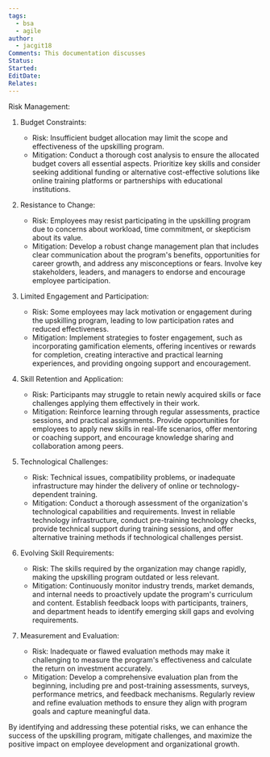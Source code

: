 ```yaml
---
tags:
  - bsa
  - agile
author:
  - jacgit18
Comments: This documentation discusses
Status: 
Started: 
EditDate: 
Relates:
---
```

Risk Management:

1. Budget Constraints:
   - Risk: Insufficient budget allocation may limit the scope and effectiveness of the upskilling program.
   - Mitigation: Conduct a thorough cost analysis to ensure the allocated budget covers all essential aspects. Prioritize key skills and consider seeking additional funding or alternative cost-effective solutions like online training platforms or partnerships with educational institutions.

2. Resistance to Change:
   - Risk: Employees may resist participating in the upskilling program due to concerns about workload, time commitment, or skepticism about its value.
   - Mitigation: Develop a robust change management plan that includes clear communication about the program's benefits, opportunities for career growth, and address any misconceptions or fears. Involve key stakeholders, leaders, and managers to endorse and encourage employee participation.

3. Limited Engagement and Participation:
   - Risk: Some employees may lack motivation or engagement during the upskilling program, leading to low participation rates and reduced effectiveness.
   - Mitigation: Implement strategies to foster engagement, such as incorporating gamification elements, offering incentives or rewards for completion, creating interactive and practical learning experiences, and providing ongoing support and encouragement.

4. Skill Retention and Application:
   - Risk: Participants may struggle to retain newly acquired skills or face challenges applying them effectively in their work.
   - Mitigation: Reinforce learning through regular assessments, practice sessions, and practical assignments. Provide opportunities for employees to apply new skills in real-life scenarios, offer mentoring or coaching support, and encourage knowledge sharing and collaboration among peers.

5. Technological Challenges:
   - Risk: Technical issues, compatibility problems, or inadequate infrastructure may hinder the delivery of online or technology-dependent training.
   - Mitigation: Conduct a thorough assessment of the organization's technological capabilities and requirements. Invest in reliable technology infrastructure, conduct pre-training technology checks, provide technical support during training sessions, and offer alternative training methods if technological challenges persist.

6. Evolving Skill Requirements:
   - Risk: The skills required by the organization may change rapidly, making the upskilling program outdated or less relevant.
   - Mitigation: Continuously monitor industry trends, market demands, and internal needs to proactively update the program's curriculum and content. Establish feedback loops with participants, trainers, and department heads to identify emerging skill gaps and evolving requirements.

7. Measurement and Evaluation:
   - Risk: Inadequate or flawed evaluation methods may make it challenging to measure the program's effectiveness and calculate the return on investment accurately.
   - Mitigation: Develop a comprehensive evaluation plan from the beginning, including pre and post-training assessments, surveys, performance metrics, and feedback mechanisms. Regularly review and refine evaluation methods to ensure they align with program goals and capture meaningful data.

By identifying and addressing these potential risks, we can enhance the success of the upskilling program, mitigate challenges, and maximize the positive impact on employee development and organizational growth.